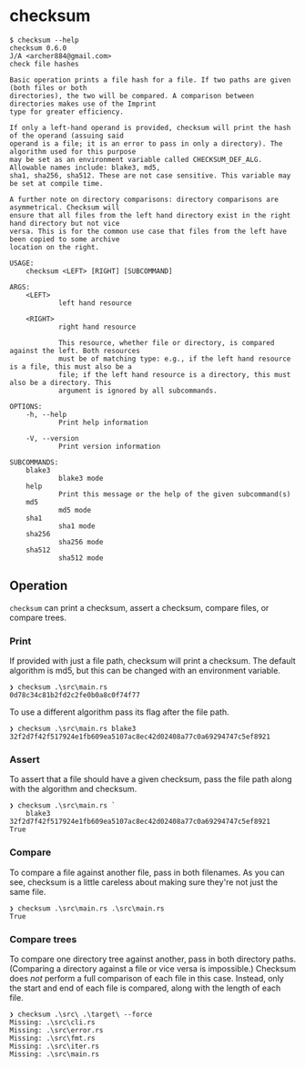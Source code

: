 # checksum

```shell
$ checksum --help
checksum 0.6.0
J/A <archer884@gmail.com>
check file hashes

Basic operation prints a file hash for a file. If two paths are given (both files or both
directories), the two will be compared. A comparison between directories makes use of the Imprint
type for greater efficiency.

If only a left-hand operand is provided, checksum will print the hash of the operand (assuing said
operand is a file; it is an error to pass in only a directory). The algorithm used for this purpose
may be set as an environment variable called CHECKSUM_DEF_ALG. Allowable names include: blake3, md5,
sha1, sha256, sha512. These are not case sensitive. This variable may be set at compile time.

A further note on directory comparisons: directory comparisons are asymmetrical. Checksum will
ensure that all files from the left hand directory exist in the right hand directory but not vice
versa. This is for the common use case that files from the left have been copied to some archive
location on the right.

USAGE:
    checksum <LEFT> [RIGHT] [SUBCOMMAND]

ARGS:
    <LEFT>
            left hand resource

    <RIGHT>
            right hand resource
            
            This resource, whether file or directory, is compared against the left. Both resources
            must be of matching type: e.g., if the left hand resource is a file, this must also be a
            file; if the left hand resource is a directory, this must also be a directory. This
            argument is ignored by all subcommands.

OPTIONS:
    -h, --help
            Print help information

    -V, --version
            Print version information

SUBCOMMANDS:
    blake3
            blake3 mode
    help
            Print this message or the help of the given subcommand(s)
    md5
            md5 mode
    sha1
            sha1 mode
    sha256
            sha256 mode
    sha512
            sha512 mode
```

## Operation

`checksum` can print a checksum, assert a checksum, compare files, or compare trees.

### Print

If provided with just a file path, checksum will print a checksum. The default algorithm is md5, but this can be changed with an environment variable.

```shell
❯ checksum .\src\main.rs
0d78c34c81b2fd2c2fe0b0a8c0f74f77
```

To use a different algorithm pass its flag after the file path.

```shell
❯ checksum .\src\main.rs blake3
32f2d7f42f517924e1fb609ea5107ac8ec42d02408a77c0a69294747c5ef8921
```

### Assert

To assert that a file should have a given checksum, pass the file path along with the algorithm and checksum.

```shell
❯ checksum .\src\main.rs `
    blake3 32f2d7f42f517924e1fb609ea5107ac8ec42d02408a77c0a69294747c5ef8921
True
```
### Compare

To compare a file against another file, pass in both filenames. As you can see, checksum is a little careless about making sure they're not just the same file.

```shell
❯ checksum .\src\main.rs .\src\main.rs
True
```

### Compare trees

To compare one directory tree against another, pass in both directory paths. (Comparing a directory against a file or vice versa is impossible.) Checksum does *not* perform a full comparison of each file in this case. Instead, only the start and end of each file is compared, along with the length of each file.

```shell
❯ checksum .\src\ .\target\ --force
Missing: .\src\cli.rs
Missing: .\src\error.rs
Missing: .\src\fmt.rs
Missing: .\src\iter.rs
Missing: .\src\main.rs
```
